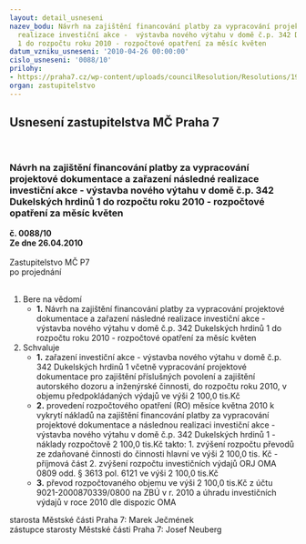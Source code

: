 ```yaml
---
layout: detail_usneseni
nazev_bodu: Návrh na zajištění financování platby za vypracování projektové dokumentace  a  zařazení  následné
  realizace investiční akce -  výstavba nového výtahu v domě č.p. 342 Dukelských hrdinů
  1 do rozpočtu roku 2010 - rozpočtové opatření za měsíc květen
datum_vzniku_usneseni: '2010-04-26 00:00:00'
cislo_usneseni: '0088/10'
prilohy:
- https://praha7.cz/wp-content/uploads/councilResolution/Resolutions/19664/2-10-0409r.doc
organ: zastupitelstvo
---
```

<div id="ucUsn_pList" class="usn">
	<span><h2>Usnesení zastupitelstva MČ Praha 7 </h2>
<br></span><div class="standBody">
<span><h3>Návrh na zajištění financování platby za vypracování projektové dokumentace  a  zařazení  následné realizace investiční akce -  výstavba nového výtahu v domě č.p. 342 Dukelských hrdinů 1 do rozpočtu roku 2010 - rozpočtové opatření za měsíc květen</h3></span><div class="center">
		<strong>č. 0088/10</strong><br>
	</div>
<div class="center">
		<strong>Ze dne 26.04.2010</strong><br><br>
	</div>Zastupitelstvo MČ P7<br> po projednání<br><br><ol>
<li>Bere na vědomí<ul><li>
<strong>1.</strong> Návrh na zajištění financování platby za vypracování projektové dokumentace  a  zařazení  následné realizace investiční akce -  výstavba nového výtahu v domě č.p. 342 Dukelských hrdinů 1 do rozpočtu roku 2010 - rozpočtové opatření za měsíc květen    </li></ul>
</li>
<li>Schvaluje<ul>
<li>
<strong>1.</strong> zařazení investiční akce -  výstavba nového výtahu v domě č.p. 342 Dukelských hrdinů 1  včetně vypracování projektové dokumentace pro zajištění příslušných povolení a zajištění autorského dozoru a inženýrské činnosti, do rozpočtu roku 2010, v objemu předpokládaných výdajů ve výši 2 100,0 tis.Kč </li>
<li>
<strong>2.</strong> provedení rozpočtového opatření (RO) měsíce května 2010 k vykrytí nákladů  na zajištění financování platby za vypracování projektové dokumentace  a  následnou realizaci investiční akce -  výstavba nového výtahu v domě č.p. 342 Dukelských hrdinů 1 - náklady rozpočtově 2 100,0 tis.Kč takto:                                                                                                                 1. zvýšení rozpočtu převodů ze zdaňované činnosti do činnosti hlavní ve výši        2 100,0 tis. Kč - příjmová část                                                                                          2. zvýšení rozpočtu investičních výdajů ORJ OMA 0809 odd. § 3613 pol. 6121 ve výši 2 100,0 tis.Kč</li>
<li>
<strong>3.</strong> převod rozpočtovaného objemu ve výši  2 100,0 tis.Kč z účtu 9021-2000870339/0800 na ZBÚ v r. 2010  a  úhradu investičních výdajů v roce 2010 dle dispozic OMA</li>
</ul>
</li>
</ol>starosta Městské části Praha 7: Marek Ječmének<br>zástupce starosty Městské části Praha 7: Josef Neuberg
</div>
</div>